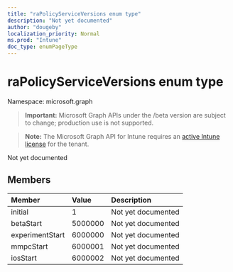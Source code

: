 ```yaml
---
title: "raPolicyServiceVersions enum type"
description: "Not yet documented"
author: "dougeby"
localization_priority: Normal
ms.prod: "Intune"
doc_type: enumPageType
---
```


# raPolicyServiceVersions enum type

Namespace: microsoft.graph

> **Important:** Microsoft Graph APIs under the /beta version are subject to change; production use is not supported.

> **Note:** The Microsoft Graph API for Intune requires an [active Intune license](https://go.microsoft.com/fwlink/?linkid=839381) for the tenant.

Not yet documented

## Members
|Member|Value|Description|
|:---|:---|:---|
|initial|1|Not yet documented|
|betaStart|5000000|Not yet documented|
|experimentStart|6000000|Not yet documented|
|mmpcStart|6000001|Not yet documented|
|iosStart|6000002|Not yet documented|



